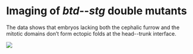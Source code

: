 # Imaging of *btd*--*stg* double mutants

The data shows that embryos lacking both the cephalic furrow and the mitotic
domains don’t form ectopic folds at the head--trunk interface.

![](./figure.png)
